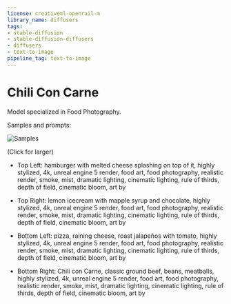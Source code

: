 ```yaml
---
license: creativeml-openrail-m
library_name: diffusers
tags:
- stable-diffusion
- stable-diffusion-diffusers
- diffusers
- text-to-image
pipeline_tag: text-to-image
---
```


# Chili Con Carne

Model specialized in Food Photography.

Samples and prompts:

![Samples](https://cdn-uploads.huggingface.co/production/uploads/63239b8370edc53f51cd5d42/-S5M6qKMDSjIYjBmWnag1.png)

(Click for larger)

- Top Left: hamburger with melted cheese splashing on top of it, highly stylized, 4k, unreal engine 5 render, food art, food photography, realistic render, smoke, mist, dramatic lighting, cinematic lighting, rule of thirds, depth of field, cinematic bloom, art by

- Top Right: lemon icecream with mapple syrup and chocolate, highly stylized, 4k, unreal engine 5 render, food art, food photography, realistic render, smoke, mist, dramatic lighting, cinematic lighting, rule of thirds, depth of field, cinematic bloom, art by

- Bottom Left: pizza, raining cheese, roast jalapeños with tomato, highly stylized, 4k, unreal engine 5 render, food art, food photography, realistic render, smoke, mist, dramatic lighting, cinematic lighting, rule of thirds, depth of field, cinematic bloom, art by

- Bottom Right: Chili con Carne, classic ground beef, beans, meatballs, highly stylized, 4k, unreal engine 5 render, food art, food photography, realistic render, smoke, mist, dramatic lighting, cinematic lighting, rule of thirds, depth of field, cinematic bloom, art by